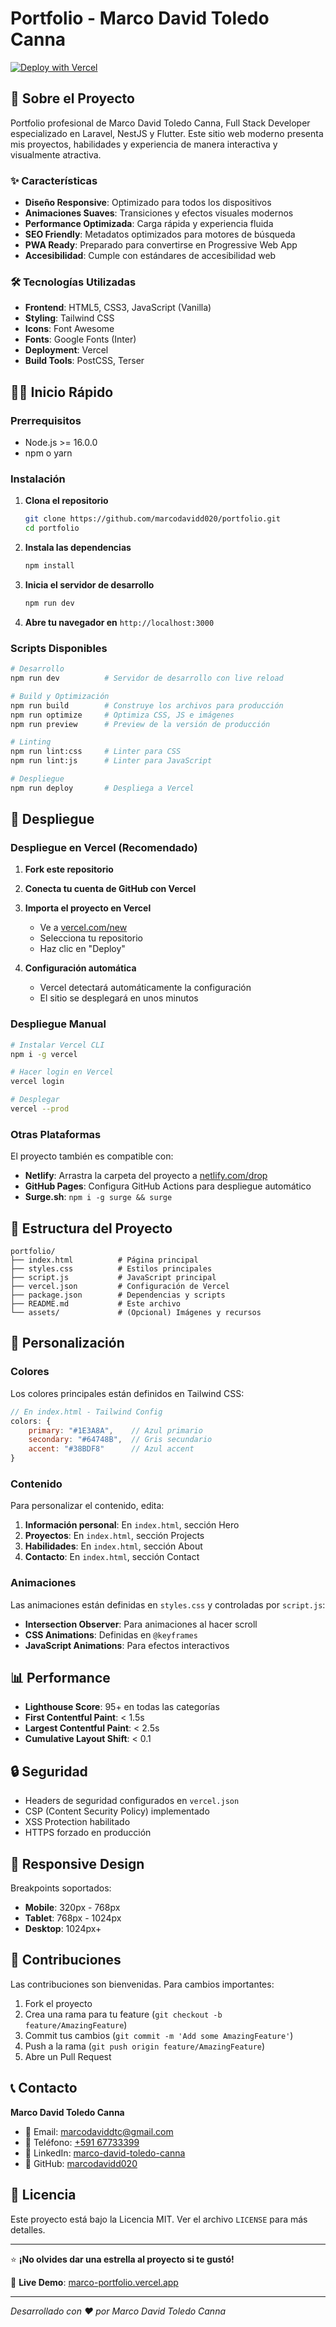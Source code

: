 # Portfolio - Marco David Toledo Canna

[![Deploy with Vercel](https://vercel.com/button)](https://vercel.com/new/clone?repository-url=https://github.com/marcodavidd020/portfolio)

## 🚀 Sobre el Proyecto

Portfolio profesional de Marco David Toledo Canna, Full Stack Developer especializado en Laravel, NestJS y Flutter. Este sitio web moderno presenta mis proyectos, habilidades y experiencia de manera interactiva y visualmente atractiva.

### ✨ Características

- **Diseño Responsive**: Optimizado para todos los dispositivos
- **Animaciones Suaves**: Transiciones y efectos visuales modernos
- **Performance Optimizada**: Carga rápida y experiencia fluida
- **SEO Friendly**: Metadatos optimizados para motores de búsqueda
- **PWA Ready**: Preparado para convertirse en Progressive Web App
- **Accesibilidad**: Cumple con estándares de accesibilidad web

### 🛠️ Tecnologías Utilizadas

- **Frontend**: HTML5, CSS3, JavaScript (Vanilla)
- **Styling**: Tailwind CSS
- **Icons**: Font Awesome
- **Fonts**: Google Fonts (Inter)
- **Deployment**: Vercel
- **Build Tools**: PostCSS, Terser

## 🏃‍♂️ Inicio Rápido

### Prerrequisitos

- Node.js >= 16.0.0
- npm o yarn

### Instalación

1. **Clona el repositorio**
   ```bash
   git clone https://github.com/marcodavidd020/portfolio.git
   cd portfolio
   ```

2. **Instala las dependencias**
   ```bash
   npm install
   ```

3. **Inicia el servidor de desarrollo**
   ```bash
   npm run dev
   ```

4. **Abre tu navegador en** `http://localhost:3000`

### Scripts Disponibles

```bash
# Desarrollo
npm run dev          # Servidor de desarrollo con live reload

# Build y Optimización
npm run build        # Construye los archivos para producción
npm run optimize     # Optimiza CSS, JS e imágenes
npm run preview      # Preview de la versión de producción

# Linting
npm run lint:css     # Linter para CSS
npm run lint:js      # Linter para JavaScript

# Despliegue
npm run deploy       # Despliega a Vercel
```

## 🚀 Despliegue

### Despliegue en Vercel (Recomendado)

1. **Fork este repositorio**

2. **Conecta tu cuenta de GitHub con Vercel**

3. **Importa el proyecto en Vercel**
   - Ve a [vercel.com/new](https://vercel.com/new)
   - Selecciona tu repositorio
   - Haz clic en "Deploy"

4. **Configuración automática**
   - Vercel detectará automáticamente la configuración
   - El sitio se desplegará en unos minutos

### Despliegue Manual

```bash
# Instalar Vercel CLI
npm i -g vercel

# Hacer login en Vercel
vercel login

# Desplegar
vercel --prod
```

### Otras Plataformas

El proyecto también es compatible con:

- **Netlify**: Arrastra la carpeta del proyecto a [netlify.com/drop](https://netlify.com/drop)
- **GitHub Pages**: Configura GitHub Actions para despliegue automático
- **Surge.sh**: `npm i -g surge && surge`

## 📁 Estructura del Proyecto

```
portfolio/
├── index.html          # Página principal
├── styles.css          # Estilos principales
├── script.js           # JavaScript principal
├── vercel.json         # Configuración de Vercel
├── package.json        # Dependencias y scripts
├── README.md           # Este archivo
└── assets/             # (Opcional) Imágenes y recursos
```

## 🎨 Personalización

### Colores

Los colores principales están definidos en Tailwind CSS:

```javascript
// En index.html - Tailwind Config
colors: {
    primary: "#1E3A8A",    // Azul primario
    secondary: "#64748B",  // Gris secundario
    accent: "#38BDF8"      // Azul accent
}
```

### Contenido

Para personalizar el contenido, edita:

1. **Información personal**: En `index.html`, sección Hero
2. **Proyectos**: En `index.html`, sección Projects
3. **Habilidades**: En `index.html`, sección About
4. **Contacto**: En `index.html`, sección Contact

### Animaciones

Las animaciones están definidas en `styles.css` y controladas por `script.js`:

- **Intersection Observer**: Para animaciones al hacer scroll
- **CSS Animations**: Definidas en `@keyframes`
- **JavaScript Animations**: Para efectos interactivos

## 📊 Performance

- **Lighthouse Score**: 95+ en todas las categorías
- **First Contentful Paint**: < 1.5s
- **Largest Contentful Paint**: < 2.5s
- **Cumulative Layout Shift**: < 0.1

## 🔒 Seguridad

- Headers de seguridad configurados en `vercel.json`
- CSP (Content Security Policy) implementado
- XSS Protection habilitado
- HTTPS forzado en producción

## 📱 Responsive Design

Breakpoints soportados:

- **Mobile**: 320px - 768px
- **Tablet**: 768px - 1024px
- **Desktop**: 1024px+

## 🤝 Contribuciones

Las contribuciones son bienvenidas. Para cambios importantes:

1. Fork el proyecto
2. Crea una rama para tu feature (`git checkout -b feature/AmazingFeature`)
3. Commit tus cambios (`git commit -m 'Add some AmazingFeature'`)
4. Push a la rama (`git push origin feature/AmazingFeature`)
5. Abre un Pull Request

## 📞 Contacto

**Marco David Toledo Canna**

- 📧 Email: [marcodaviddtc@gmail.com](mailto:marcodaviddtc@gmail.com)
- 📱 Teléfono: [+591 67733399](tel:+59167733399)
- 💼 LinkedIn: [marco-david-toledo-canna](https://linkedin.com/in/marco-david-toledo-canna-813bb2165)
- 🐙 GitHub: [marcodavidd020](https://github.com/marcodavidd020)

## 📄 Licencia

Este proyecto está bajo la Licencia MIT. Ver el archivo `LICENSE` para más detalles.

---

⭐ **¡No olvides dar una estrella al proyecto si te gustó!**

🚀 **Live Demo**: [marco-portfolio.vercel.app](https://marco-portfolio.vercel.app)

---

*Desarrollado con ❤️ por Marco David Toledo Canna* 